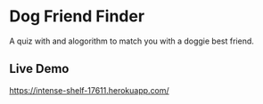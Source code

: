 # Dog Friend Finder

A quiz with and alogorithm to match you with a doggie best friend.

## Live Demo

https://intense-shelf-17611.herokuapp.com/
